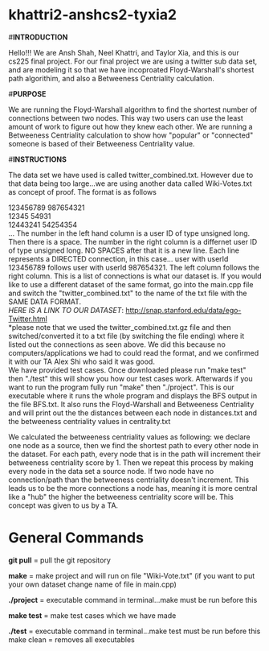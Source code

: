 # khattri2-anshcs2-tyxia2


#**INTRODUCTION**

Hello!!! We are Ansh Shah, Neel Khattri, and Taylor Xia, and this is our cs225 final project. For our final project we are using a twitter sub data set, and are modeling it so that we have incoproated Floyd-Warshall's shortest path algorithim, and also a Betweeness Centriality calculation. 

#**PURPOSE**

We are running the Floyd-Warshall algorithm to find the shortest number of connections between two nodes. This way two users can use the least amount of work to figure out how they knew each other. We are running a Betweeness Centriality calculation to show how "popular" or "connected" someone is based of their Betweeness Centriality value.

#**INSTRUCTIONS**

The data set we have used is called twitter_combined.txt. However due to that data being too large...we are using another data called Wiki-Votes.txt as concept of proof. The format is as follows

123456789 987654321 <br />
12345 54931 <br />
12443241 54254354 <br />
...
The number in the left hand column is a user ID of type unsigned long. Then there is a space. The number in the right column is a differnet user ID of type unsigned long. NO SPACES after that it is a new line. Each line represents a DIRECTED connection, in this case... user with userId 123456789 follows user with userId 987654321. The left column follows the right column. This is a list of connections is what our dataset is. If you would like to use a different dataset of the same format, go into the main.cpp file and switch the "twitter_combined.txt" to the name of the txt file with the SAME DATA FORMAT.
<br />
_HERE IS A LINK TO OUR DATASET_: http://snap.stanford.edu/data/ego-Twitter.html<br />
*please note that we used the twitter_combined.txt.gz file and then switched/converted it to a txt file (by switching the file ending) where it listed out the connections as seen above. We did this because no computers/applications we had to could read the format, and we confirmed it with our TA Alex Shi who said it was good.
<br />
We have provided test cases. Once downloaded please run "make test" then "./test" this will show you how our test cases work. Afterwards if you want to run the program fully run "make" then "./project". This is our executable where it runs the whole program and displays the BFS output in the file BFS.txt. It also runs the Floyd-Warshall and Betweeness Centriality and will print out the the distances between each node in distances.txt and the betweeness centriality values in centrality.txt

We calculated the betweeness centriality values as following: we declare one node as a source, then we find the shortest path to every other node in the dataset. For each path, every node that is in the path will increment their betweeness centriality score by 1. Then we repeat this process by making every node in the data set a source node. If two node have no connection/path than the betweeness centriality doesn't increment. This leads us to be the more connections a node has, meaning it is more central like a "hub" the higher the betweeness centriality score will be. This concept was given to us by a TA.


# **General Commands** #

**git pull** = pull the git repository

**make** = make project and will run on file "Wiki-Vote.txt" (if you want to put your own dataset change name of file in main.cpp)

**./project** = executable command in terminal...make must be run before this

**make test** = make test cases which we have made

**./test** = executable command in terminal...make test must be run before this
make clean = removes all executables